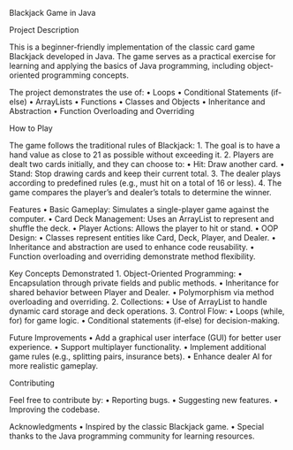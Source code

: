 Blackjack Game in Java

Project Description

This is a beginner-friendly implementation of the classic card game Blackjack developed in Java. The game serves as a practical exercise for learning and applying the basics of Java programming, including object-oriented programming concepts.

The project demonstrates the use of:
	•	Loops
	•	Conditional Statements (if-else)
	•	ArrayLists
	•	Functions
	•	Classes and Objects
	•	Inheritance and Abstraction
	•	Function Overloading and Overriding

 How to Play

The game follows the traditional rules of Blackjack:
	1.	The goal is to have a hand value as close to 21 as possible without exceeding it.
	2.	Players are dealt two cards initially, and they can choose to:
	•	Hit: Draw another card.
	•	Stand: Stop drawing cards and keep their current total.
	3.	The dealer plays according to predefined rules (e.g., must hit on a total of 16 or less).
	4.	The game compares the player’s and dealer’s totals to determine the winner.

 Features
	•	Basic Gameplay: Simulates a single-player game against the computer.
	•	Card Deck Management: Uses an ArrayList to represent and shuffle the deck.
	•	Player Actions: Allows the player to hit or stand.
	•	OOP Design:
	•	Classes represent entities like Card, Deck, Player, and Dealer.
	•	Inheritance and abstraction are used to enhance code reusability.
	•	Function overloading and overriding demonstrate method flexibility.

 Key Concepts Demonstrated
	1.	Object-Oriented Programming:
	•	Encapsulation through private fields and public methods.
	•	Inheritance for shared behavior between Player and Dealer.
	•	Polymorphism via method overloading and overriding.
	2.	Collections:
	•	Use of ArrayList to handle dynamic card storage and deck operations.
	3.	Control Flow:
	•	Loops (while, for) for game logic.
	•	Conditional statements (if-else) for decision-making.

 Future Improvements
	•	Add a graphical user interface (GUI) for better user experience.
	•	Support multiplayer functionality.
	•	Implement additional game rules (e.g., splitting pairs, insurance bets).
	•	Enhance dealer AI for more realistic gameplay.

 Contributing

Feel free to contribute by:
	•	Reporting bugs.
	•	Suggesting new features.
	•	Improving the codebase.

Acknowledgments
	•	Inspired by the classic Blackjack game.
	•	Special thanks to the Java programming community for learning resources.
